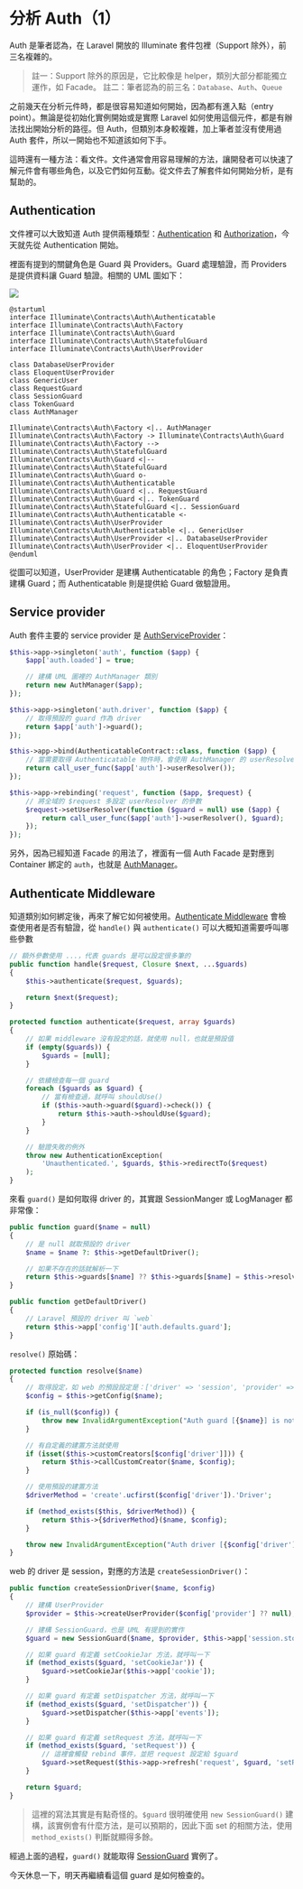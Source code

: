 # 分析 Auth（1）

Auth 是筆者認為，在 Laravel 開放的 Illuminate 套件包裡（Support 除外），前三名複雜的。

> 註一：Support 除外的原因是，它比較像是 helper，類別大部分都能獨立運作，如 Facade。
> 註二：筆者認為的前三名：`Database`、`Auth`、`Queue`

之前幾天在分析元件時，都是很容易知道如何開始，因為都有進入點（entry point）。無論是從初始化實例開始或是實際 Laravel 如何使用這個元件，都是有辦法找出開始分析的路徑。但 Auth，但類別本身較複雜，加上筆者並沒有使用過 Auth 套件，所以一開始也不知道該如何下手。

這時還有一種方法：看文件。文件通常會用容易理解的方法，讓開發者可以快速了解元件會有哪些角色，以及它們如何互動。從文件去了解套件如何開始分析，是有幫助的。

## Authentication

文件裡可以大致知道 Auth 提供兩種類型：[Authentication](https://laravel.com/docs/5.7/authentication) 和 [Authorization](https://laravel.com/docs/5.7/authorization)，今天就先從 Authentication 開始。

裡面有提到的關鍵角色是 Guard 與 Providers。Guard 處理驗證，而 Providers 是提供資料讓 Guard 驗證。相關的 UML 圖如下：

![](http://www.plantuml.com/plantuml/png/hLDDImGn3BtFhvW_qFa5oxBYn-9145TlUucTh1OxAIQf8FZZdLeFMnYO25w68SbxVQzvtOa2QvvY5qYHJ-2nluqnJu50yNYPI1cyol4Yw-lF1qc31uNdY2RCpVoR-DCqky_0esdoeA1uoj6EU1BaUquVOKJkEXz1fBygFa2mwTNMTKpl6KaNMdiavE1BvxVoWFEiQ1LJImSK2OdEIu_f3Pj2qNK712z5qUeDzfklOMWmwn2tNRrj0udRcZUnSjhimRb_8qlEdbM3ic5e5sb1d2_LPglYsdoONVGRPusudRFeQK9jEw7Y5fxGdmYM7zeEQSnJ_0O0)

    @startuml
    interface Illuminate\Contracts\Auth\Authenticatable
    interface Illuminate\Contracts\Auth\Factory
    interface Illuminate\Contracts\Auth\Guard
    interface Illuminate\Contracts\Auth\StatefulGuard
    interface Illuminate\Contracts\Auth\UserProvider
    
    class DatabaseUserProvider
    class EloquentUserProvider
    class GenericUser
    class RequestGuard
    class SessionGuard
    class TokenGuard
    class AuthManager
    
    Illuminate\Contracts\Auth\Factory <|.. AuthManager
    Illuminate\Contracts\Auth\Factory -> Illuminate\Contracts\Auth\Guard
    Illuminate\Contracts\Auth\Factory --> Illuminate\Contracts\Auth\StatefulGuard
    Illuminate\Contracts\Auth\Guard <|-- Illuminate\Contracts\Auth\StatefulGuard
    Illuminate\Contracts\Auth\Guard o- Illuminate\Contracts\Auth\Authenticatable
    Illuminate\Contracts\Auth\Guard <|.. RequestGuard
    Illuminate\Contracts\Auth\Guard <|.. TokenGuard
    Illuminate\Contracts\Auth\StatefulGuard <|.. SessionGuard
    Illuminate\Contracts\Auth\Authenticatable <- Illuminate\Contracts\Auth\UserProvider
    Illuminate\Contracts\Auth\Authenticatable <|.. GenericUser
    Illuminate\Contracts\Auth\UserProvider <|.. DatabaseUserProvider
    Illuminate\Contracts\Auth\UserProvider <|.. EloquentUserProvider
    @enduml

從圖可以知道，UserProvider 是建構 Authenticatable 的角色；Factory 是負責建構 Guard；而 Authenticatable 則是提供給 Guard 做驗證用。

## Service provider

Auth 套件主要的 service provider 是 [AuthServiceProvider][]：

```php
$this->app->singleton('auth', function ($app) {
    $app['auth.loaded'] = true;

    // 建構 UML 圖裡的 AuthManager 類別
    return new AuthManager($app);
});

$this->app->singleton('auth.driver', function ($app) {
    // 取得預設的 guard 作為 driver
    return $app['auth']->guard();
});

$this->app->bind(AuthenticatableContract::class, function ($app) {
    // 當需要取得 Authenticatable 物件時，會使用 AuthManager 的 userResolver 解析
    return call_user_func($app['auth']->userResolver());
});

$this->app->rebinding('request', function ($app, $request) {
    // 將全域的 $request 多設定 userResolver 的參數
    $request->setUserResolver(function ($guard = null) use ($app) {
        return call_user_func($app['auth']->userResolver(), $guard);
    });
});
```

另外，因為已經知道 Facade 的用法了，裡面有一個 Auth Facade 是對應到 Container 綁定的 `auth`，也就是 [AuthManager][]。

## Authenticate Middleware

知道類別如何綁定後，再來了解它如何被使用。[Authenticate Middleware][] 會檢查使用者是否有驗證，從 `handle()` 與 `authenticate()` 可以大概知道需要呼叫哪些參數

```php
// 額外參數使用 ...，代表 guards 是可以設定很多筆的
public function handle($request, Closure $next, ...$guards)
{
    $this->authenticate($request, $guards);

    return $next($request);
}

protected function authenticate($request, array $guards)
{
    // 如果 middleware 沒有設定的話，就使用 null，也就是預設值
    if (empty($guards)) {
        $guards = [null];
    }

    // 依續檢查每一個 guard
    foreach ($guards as $guard) {
        // 當有檢查過，就呼叫 shouldUse()
        if ($this->auth->guard($guard)->check()) {
            return $this->auth->shouldUse($guard);
        }
    }

    // 驗證失敗的例外
    throw new AuthenticationException(
        'Unauthenticated.', $guards, $this->redirectTo($request)
    );
}
```

來看 `guard()` 是如何取得 driver 的，其實跟 SessionManger 或 LogManager 都非常像：

```php
public function guard($name = null)
{
    // 是 null 就取預設的 driver
    $name = $name ?: $this->getDefaultDriver();

    // 如果不存在的話就解析一下
    return $this->guards[$name] ?? $this->guards[$name] = $this->resolve($name);
}

public function getDefaultDriver()
{
    // Laravel 預設的 driver 叫 `web` 
    return $this->app['config']['auth.defaults.guard'];
}
```

`resolve()` 原始碼：

```php
protected function resolve($name)
{
    // 取得設定，如 web 的預設設定是：['driver' => 'session', 'provider' => 'users']
    $config = $this->getConfig($name);

    if (is_null($config)) {
        throw new InvalidArgumentException("Auth guard [{$name}] is not defined.");
    }

    // 有自定義的建置方法就使用
    if (isset($this->customCreators[$config['driver']])) {
        return $this->callCustomCreator($name, $config);
    }

    // 使用預設的建置方法
    $driverMethod = 'create'.ucfirst($config['driver']).'Driver';

    if (method_exists($this, $driverMethod)) {
        return $this->{$driverMethod}($name, $config);
    }

    throw new InvalidArgumentException("Auth driver [{$config['driver']}] for guard [{$name}] is not defined.");
}
```

web 的 driver 是 session，對應的方法是 `createSessionDriver()`：

```php
public function createSessionDriver($name, $config)
{
    // 建構 UserProvider
    $provider = $this->createUserProvider($config['provider'] ?? null);

    // 建構 SessionGuard，也是 UML 有提到的實作
    $guard = new SessionGuard($name, $provider, $this->app['session.store']);

    // 如果 guard 有定義 setCookieJar 方法，就呼叫一下
    if (method_exists($guard, 'setCookieJar')) {
        $guard->setCookieJar($this->app['cookie']);
    }

    // 如果 guard 有定義 setDispatcher 方法，就呼叫一下
    if (method_exists($guard, 'setDispatcher')) {
        $guard->setDispatcher($this->app['events']);
    }

    // 如果 guard 有定義 setRequest 方法，就呼叫一下
    if (method_exists($guard, 'setRequest')) {
        // 這裡會觸發 rebind 事件，並把 request 設定給 $guard
        $guard->setRequest($this->app->refresh('request', $guard, 'setRequest'));
    }

    return $guard;
}
```

> 這裡的寫法其實是有點奇怪的。`$guard` 很明確使用 `new SessionGuard()` 建構，該實例會有什麼方法，是可以預期的，因此下面 set 的相關方法，使用 `method_exists()` 判斷就顯得多餘。

經過上面的過程，`guard()` 就能取得 [SessionGuard][] 實例了。

今天休息一下，明天再繼續看這個 guard 是如何檢查的。

[AuthManager]: https://github.com/laravel/framework/blob/v5.7.6/src/Illuminate/Auth/AuthManager.php
[AuthServiceProvider]: https://github.com/laravel/framework/blob/v5.7.6/src/Illuminate/Auth/AuthServiceProvider.php
[Authenticate Middleware]: https://github.com/laravel/framework/blob/v5.7.6/src/Illuminate/Auth/Middleware/Authenticate.php
[SessionGuard]: https://github.com/laravel/framework/blob/v5.7.6/src/Illuminate/Auth/SessionGuard.php
